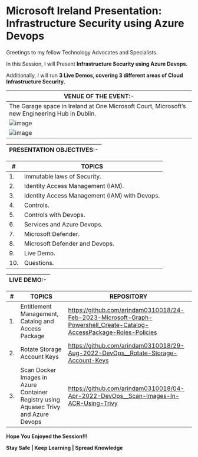 # Microsoft Ireland Presentation: Infrastructure Security using Azure Devops

Greetings to my fellow Technology Advocates and Specialists.

In this Session, I will Present __Infrastructure Security using Azure Devops.__

Additionally, I will run __3 Live Demos, covering 3 different areas of Cloud Infrastructure Security.__

| __VENUE OF THE EVENT:-__ |
| --------- |
| The Garage space in Ireland at One Microsoft Court, Microsoft’s new Engineering Hub in Dublin. |
| ![image](https://user-images.githubusercontent.com/29681063/234447415-2e7932ab-2c99-46e4-beb1-0f0776ce4c59.png) |
| ![image](https://user-images.githubusercontent.com/29681063/234521558-b5458184-a1a7-432b-bd82-63457e732910.png) |


| __PRESENTATION OBJECTIVES:-__ |
| --------- |

| __#__ | __TOPICS__ |
| --------- | --------- |
| 1. | Immutable laws of Security. |
| 2. | Identity Access Management (IAM). |
| 3. | Identity Access Management (IAM) with Devops. |
| 4. | Controls. |
| 5. | Controls with Devops. |
| 6. | Services and Azure Devops. |
| 7. | Microsoft Defender. |
| 8. | Microsoft Defender and Devops. |
| 9. | Live Demo. |
| 10. | Questions. |

| __LIVE DEMO:-__ |
| --------- |

| __#__ | __TOPICS__ | __REPOSITORY__ |
| --------- | --------- | --------- |
| 1. | Entitlement Management, Catalog and Access Package | https://github.com/arindam0310018/24-Feb-2023-Microsoft-Graph-Powershell_Create-Catalog-AccessPackage-Roles-Policies |
| 2. | Rotate Storage Account Keys | https://github.com/arindam0310018/29-Aug-2022-DevOps__Rotate-Storage-Account-Keys |
| 3. | Scan Docker Images in Azure Container Registry using Aquasec Trivy and Azure Devops | https://github.com/arindam0310018/04-Apr-2022-DevOps__Scan-Images-In-ACR-Using-Trivy |

__Hope You Enjoyed the Session!!!__

__Stay Safe | Keep Learning | Spread Knowledge__
